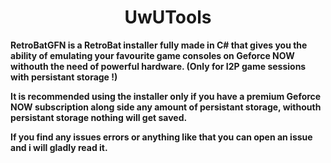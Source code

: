 <H1 align="center">UwUTools</H1>

**RetroBatGFN is a RetroBat installer fully made in C# that gives you the ability of emulating your favourite game consoles on Geforce NOW withouth the need of powerful hardware. (Only for I2P game sessions with persistant storage !)**

**It is recommended using the installer only if you have a premium Geforce NOW subscription along side any amount of persistant storage, withouth persistant storage nothing will get saved.**

**If you find any issues errors or anything like that you can open an issue and i will gladly read it.**
